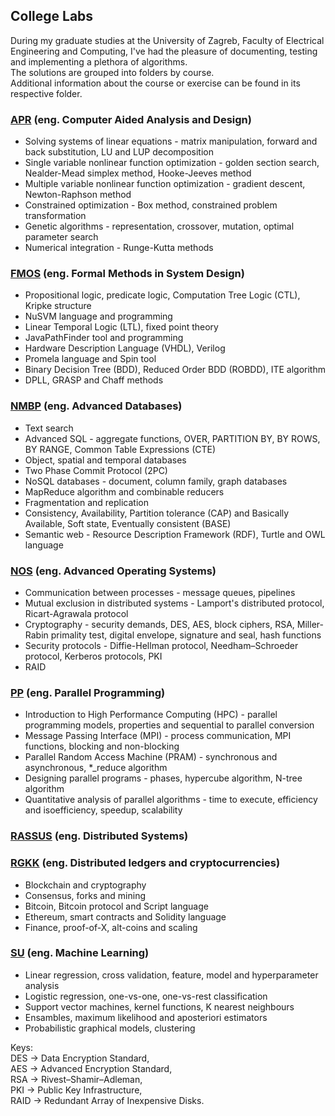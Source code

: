 ## College Labs

During my graduate studies at the University of Zagreb, Faculty of Electrical Engineering and Computing,
I've had the pleasure of documenting, testing and implementing a plethora of algorithms.  
The solutions are grouped into folders by course.  
Additional information about the course or exercise can be found in its respective folder.  

### [APR](http://www.fer.unizg.hr/en/course/apr) (eng. Computer Aided Analysis and Design)

* Solving systems of linear equations - matrix manipulation, forward and back substitution, LU and LUP decomposition
* Single variable nonlinear function optimization - golden section search, Nealder-Mead simplex method, Hooke-Jeeves method
* Multiple variable nonlinear function optimization - gradient descent, Newton-Raphson method
* Constrained optimization - Box method, constrained problem transformation
* Genetic algorithms - representation, crossover, mutation, optimal parameter search
* Numerical integration - Runge-Kutta methods

### [FMOS](http://www.fer.unizg.hr/en/course/fmisd) (eng. Formal Methods in System Design)

* Propositional logic, predicate logic, Computation Tree Logic (CTL), Kripke structure
* NuSVM language and programming
* Linear Temporal Logic (LTL), fixed point theory
* JavaPathFinder tool and programming
* Hardware Description Language (VHDL), Verilog
* Promela language and Spin tool
* Binary Decision Tree (BDD), Reduced Order BDD (ROBDD), ITE algorithm
* DPLL, GRASP and Chaff methods

### [NMBP](https://www.fer.unizg.hr/en/course/advdat) (eng. Advanced Databases)

* Text search  
* Advanced SQL - aggregate functions, OVER, PARTITION BY, BY ROWS, BY RANGE, Common Table Expressions (CTE)  
* Object, spatial and temporal databases  
* Two Phase Commit Protocol (2PC)  
* NoSQL databases - document, column family, graph databases  
* MapReduce algorithm and combinable reducers  
* Fragmentation and replication  
* Consistency, Availability, Partition tolerance (CAP) and Basically Available, Soft state, Eventually consistent (BASE)  
* Semantic web - Resource Description Framework (RDF), Turtle and OWL language  

### [NOS](http://www.fer.unizg.hr/en/course/aos) (eng. Advanced Operating Systems)

* Communication between processes - message queues, pipelines
* Mutual exclusion in distributed systems - Lamport's distributed protocol, Ricart-Agrawala protocol
* Cryptography - security demands, DES, AES, block ciphers, RSA, Miller-Rabin primality test, digital envelope, signature and seal, hash functions
* Security protocols - Diffie-Hellman protocol, Needham–Schroeder protocol, Kerberos protocols, PKI
* RAID

### [PP](http://www.fer.unizg.hr/en/course/parpro) (eng. Parallel Programming)

* Introduction to High Performance Computing (HPC) - parallel programming models, properties and sequential to parallel conversion
* Message Passing Interface (MPI) - process communication, MPI functions, blocking and non-blocking
* Parallel Random Access Machine (PRAM) - synchronous and asynchronous, *_reduce algorithm
* Designing parallel programs - phases, hypercube algorithm, N-tree algorithm
* Quantitative analysis of parallel algorithms - time to execute, efficiency and isoefficiency, speedup, scalability

### [RASSUS](https://www.fer.unizg.hr/en/course/dissys) (eng. Distributed Systems)

### [RGKK](https://www.fer.unizg.hr/en/course/rgkk) (eng. Distributed ledgers and cryptocurrencies)

* Blockchain and cryptography
* Consensus, forks and mining
* Bitcoin, Bitcoin protocol and Script language
* Ethereum, smart contracts and Solidity language
* Finance, proof-of-X, alt-coins and scaling

### [SU](http://www.fer.unizg.hr/en/course/su) (eng. Machine Learning)

* Linear regression, cross validation, feature, model and hyperparameter analysis
* Logistic regression, one-vs-one, one-vs-rest classification
* Support vector machines, kernel functions, K nearest neighbours
* Ensambles, maximum likelihood and aposteriori estimators
* Probabilistic graphical models, clustering


Keys:  
DES -> Data Encryption Standard,  
AES -> Advanced Encryption Standard,  
RSA -> Rivest–Shamir–Adleman,  
PKI -> Public Key Infrastructure,  
RAID -> Redundant Array of Inexpensive Disks.  
